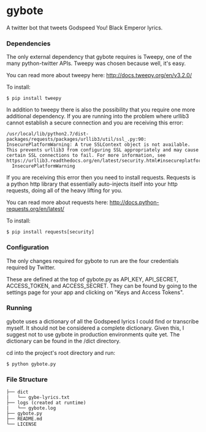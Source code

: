 # gybote
A twitter bot that tweets Godspeed You! Black Emperor lyrics.

### Dependencies
The only external dependency that gybote requires is Tweepy, one of the many python-twitter APIs. Tweepy was chosen because well, it's easy.

You can read more about tweepy here: http://docs.tweepy.org/en/v3.2.0/

To install:
```shell
$ pip install tweepy
```

In addition to tweepy there is also the possibility that you require one more additional dependency. If you are running into the problem where urllib3 cannot establish a secure connection and you are receiving this error:
```shell
/usr/local/lib/python2.7/dist-packages/requests/packages/urllib3/util/ssl_.py:90: InsecurePlatformWarning: A true SSLContext object is not available. This prevents urllib3 from configuring SSL appropriately and may cause certain SSL connections to fail. For more information, see https://urllib3.readthedocs.org/en/latest/security.html#insecureplatformwarning.
  InsecurePlatformWarning
```

If you are receiving this error then you need to install requests. Requests is a python http library that essentially auto-injects itself into your http requests, doing all of the heavy lifting for you.

You can read more about requests here: http://docs.python-requests.org/en/latest/

To install:
```shell
$ pip install requests[security]
```

### Configuration
The only changes required for gybote to run are the four credentials required by Twitter. 

These are defined at the top of gybote.py as API_KEY, API_SECRET, ACCESS_TOKEN, and ACCESS_SECRET. They can be found by going to the settings page for your app and clicking on "Keys and Access Tokens".

### Running
gybote uses a dictionary of all the Godspeed lyrics I could find or transcribe myself. It should not be considered a complete dictionary. Given this, I suggest not to use gybote in production environments quite yet. The dictionary can be found in the /dict directory.

cd into the project's root directory and run:
```shell
$ python gybote.py
```

### File Structure

```
├── dict
|   └── gybe-lyrics.txt
├── logs (created at runtime)
|   └── gybote.log
├── gybote.py
├── README.md
└── LICENSE
```
